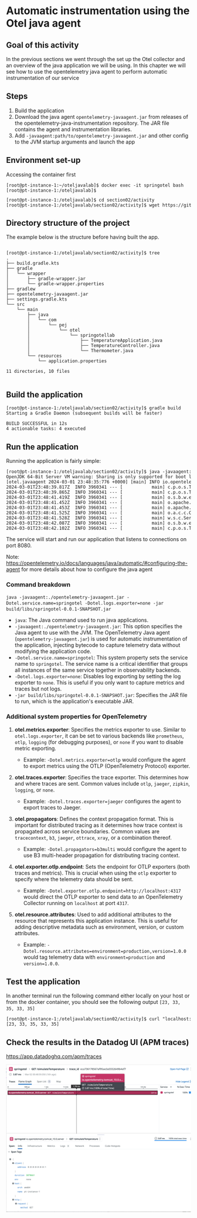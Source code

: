 
# Automatic instrumentation using the Otel java agent


## Goal of this activity

In the previous sections we went through the set up the Otel collector and an overview of the java application we will be using.
In this chapter we will see how to use the opentelemetry java agent to perform automatic instrumentation of our service


## Steps

1. Build the application
2. Download the java agent `opentelemetry-javaagent.jar` from releases of the opentelemetry-java-instrumentation repository. The JAR file contains the agent and instrumentation libraries.
3. Add `-javaagent:path/to/opentelemetry-javaagent.jar` and other config to the JVM startup arguments and launch the app


## Environment set-up


Accessing the container first

<pre style="font-size: 12px">
[root@pt-instance-1:~/oteljavalab]$ docker exec -it springotel bash
[root@pt-instance-1:/oteljavalab]$ 
</pre>



<pre style="font-size: 12px">
[root@pt-instance-1:/oteljavalab]$ cd section02/activity
[root@pt-instance-1:/oteljavalab/section02/activity]$ wget https://github.com/open-telemetry/opentelemetry-java-instrumentation/releases/latest/download/opentelemetry-javaagent.jar
</pre>


## Directory structure of the project

The example below is the structure before having built the app.

<pre style="font-size: 12px">

[root@pt-instance-1:/oteljavalab/section02/activity]$ tree
.
├── build.gradle.kts
├── gradle
│   └── wrapper
│       ├── gradle-wrapper.jar
│       └── gradle-wrapper.properties
├── gradlew
├── opentelemetry-javaagent.jar
├── settings.gradle.kts
└── src
    └── main
        ├── java
        │   └── com
        │       └── pej
        │           └── otel
        │               └── springotellab
        │                   ├── TemperatureApplication.java
        │                   ├── TemperatureController.java
        │                   └── Thermometer.java
        └── resources
            └── application.properties

11 directories, 10 files

</pre>


## Build the application

<pre style="font-size: 12px">
[root@pt-instance-1:/oteljavalab/section02/activity]$ gradle build
Starting a Gradle Daemon (subsequent builds will be faster)

BUILD SUCCESSFUL in 12s
4 actionable tasks: 4 executed
</pre>


## Run the application

Running the application is fairly simple:

<pre style="font-size: 12px">
[root@pt-instance-1:/oteljavalab/section02/activity]$ java -javaagent:./opentelemetry-javaagent.jar -Dotel.service.name=springotel -Dotel.logs.exporter=none -jar build/libs/springotel-0.0.1-SNAPSHOT.jar
OpenJDK 64-Bit Server VM warning: Sharing is only supported for boot loader classes because bootstrap classpath has been appended
[otel.javaagent 2024-03-01 23:48:35:776 +0000] [main] INFO io.opentelemetry.javaagent.tooling.VersionLogger - opentelemetry-javaagent - version: 2.1.0
2024-03-01T23:48:39.817Z  INFO 3960341 --- [           main] c.p.o.s.TemperatureApplication           : Starting TemperatureApplication v0.0.1-SNAPSHOT using Java 17.0.9 with PID 3960341 (/root/oteljavalab/section02/activity/build/libs/springotel-0.0.1-SNAPSHOT.jar started by root in /root/oteljavalab/section02/activity)
2024-03-01T23:48:39.865Z  INFO 3960341 --- [           main] c.p.o.s.TemperatureApplication           : No active profile set, falling back to 1 default profile: "default"
2024-03-01T23:48:41.419Z  INFO 3960341 --- [           main] o.s.b.w.embedded.tomcat.TomcatWebServer  : Tomcat initialized with port 8080 (http)
2024-03-01T23:48:41.452Z  INFO 3960341 --- [           main] o.apache.catalina.core.StandardService   : Starting service [Tomcat]
2024-03-01T23:48:41.453Z  INFO 3960341 --- [           main] o.apache.catalina.core.StandardEngine    : Starting Servlet engine: [Apache Tomcat/10.1.18]
2024-03-01T23:48:41.525Z  INFO 3960341 --- [           main] o.a.c.c.C.[Tomcat].[localhost].[/]       : Initializing Spring embedded WebApplicationContext
2024-03-01T23:48:41.528Z  INFO 3960341 --- [           main] w.s.c.ServletWebServerApplicationContext : Root WebApplicationContext: initialization completed in 1524 ms
2024-03-01T23:48:42.087Z  INFO 3960341 --- [           main] o.s.b.w.embedded.tomcat.TomcatWebServer  : Tomcat started on port 8080 (http) with context path ''
2024-03-01T23:48:42.102Z  INFO 3960341 --- [           main] c.p.o.s.TemperatureApplication           : Started TemperatureApplication in 3.092 seconds (process running for 6.552)
</pre>

The service will start and run our application that listens to connections on port 8080.

Note: https://opentelemetry.io/docs/languages/java/automatic/#configuring-the-agent for more details about how to configure the java agent


### Command breakdown

```shell
java -javaagent:./opentelemetry-javaagent.jar -Dotel.service.name=springotel -Dotel.logs.exporter=none -jar build/libs/springotel-0.0.1-SNAPSHOT.jar
```

- `java`: The Java command used to run java applications.
- `-javaagent:./opentelemetry-javaagent.jar`: This option specifies the Java agent to use with the JVM. The OpenTelemetry Java agent (`opentelemetry-javaagent.jar`) is used for automatic instrumentation of the application, injecting bytecode to capture telemetry data without modifying the application code.
- `-Dotel.service.name=springotel`: This system property sets the service name to `springotel`. The service name is a critical identifier that groups all instances of the same service together in observability backends.
- `-Dotel.logs.exporter=none`: Disables log exporting by setting the log exporter to `none`. This is useful if you only want to capture metrics and traces but not logs.
- `-jar build/libs/springotel-0.0.1-SNAPSHOT.jar`: Specifies the JAR file to run, which is the application's executable JAR.


### Additional system properties for OpenTelemetry

1. **otel.metrics.exporter**: Specifies the metrics exporter to use. Similar to `otel.logs.exporter`, it can be set to various backends like `prometheus`, `otlp`, `logging` (for debugging purposes), or `none` if you want to disable metric exporting.
   - Example: `-Dotel.metrics.exporter=otlp` would configure the agent to export metrics using the OTLP (OpenTelemetry Protocol) exporter.

2. **otel.traces.exporter**: Specifies the trace exporter. This determines how and where traces are sent. Common values include `otlp`, `jaeger`, `zipkin`, `logging`, or `none`.
   - Example: `-Dotel.traces.exporter=jaeger` configures the agent to export traces to Jaeger.

3. **otel.propagators**: Defines the context propagation format. This is important for distributed tracing as it determines how trace context is propagated across service boundaries. Common values are `tracecontext`, `b3`, `jaeger`, `ottrace`, `xray`, or a combination thereof.
   - Example: `-Dotel.propagators=b3multi` would configure the agent to use B3 multi-header propagation for distributing tracing context.

4. **otel.exporter.otlp.endpoint**: Sets the endpoint for OTLP exporters (both traces and metrics). This is crucial when using the `otlp` exporter to specify where the telemetry data should be sent.
   - Example: `-Dotel.exporter.otlp.endpoint=http://localhost:4317` would direct the OTLP exporter to send data to an OpenTelemetry Collector running on `localhost` at port `4317`.

5. **otel.resource.attributes**: Used to add additional attributes to the resource that represents this application instance. This is useful for adding descriptive metadata such as environment, version, or custom attributes.
   - Example: `-Dotel.resource.attributes=environment=production,version=1.0.0` would tag telemetry data with `environment=production` and `version=1.0.0`.



## Test the application

In another terminal run the following command either locally on your host or from the docker container, you should see the following output `[23, 33, 35, 33, 35]`

<pre style="font-size: 12px">
[root@pt-instance-1:/oteljavalab/section02/activity]$ curl "localhost:8080/simulateTemperature?measurements=5&location=Paris"
[23, 33, 35, 33, 35]
</pre>

## Check the results in the Datadog UI (APM traces)
https://app.datadoghq.com/apm/traces


<p align="left">
  <img src="img/springotel0.png" width="850" />
</p>


